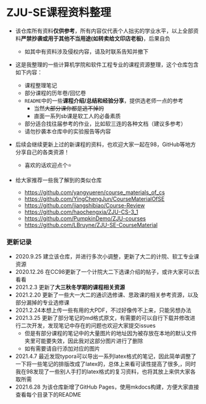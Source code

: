 # ZJU-SE课程资料整理

- 该仓库所有资料**仅供参考**，所有内容仅代表个人拙劣的学业水平，以上全部资料**严禁抄袭或用于其他不当用途(如转卖给文印店老板)**，后果自负
  
  - 如其中有资料涉及侵权内容，请及时联系告知并撤下
  
- 这是我整理的一些计算机学院和软件工程专业的课程资源整理，这个仓库包含如下内容：
  - 课程整理笔记
  - 部分课程的历年卷/回忆卷
  - `README`中的一些**课程介绍/总结和经验分享**，提供选老师一点的参考
    - 当然~~大部分课你都是逃不掉的~~ 
    - 直面一系列sb课是软工人的必备素质
  - 部分适合找往届参考的作业，比如软三连的各种文档（建议多参考）
  - 请勿抄袭本仓库中的实验报告等内容

- 后续会继续更新上过的新课程的资料，也欢迎大家一起在98，GitHub等地方分享自己的各类资源！
  
  - 喜欢的话欢迎点个⭐ 
  
- 给大家推荐一些我了解到的类似仓库

  - https://github.com/yangyueren/course_materials_of_cs
  - https://github.com/YingChengJun/CourseMaterialOfSE
  - https://github.com/jiangshibiao/Course-Review
  - https://github.com/haochengxia/ZJU-CS-3_1
  - https://github.com/PumpkinDemo/ZJU-courses
  - https://github.com/LBruyne/ZJU-SE-CourseMaterial

### 更新记录

- 2020.9.25 建立该仓库，并进行多次小调整，更新了大二的计院、软工专业课资源
- 2020.12.26 在CC98更新了一个计院大二下选课介绍的帖子，或许大家可以去看看
- 2021.2.3 更新了**大三秋冬学期的课程相关资源**
- 2021.2.20 更新了一些大一大二的通识选修课、思政课的相关参考资源，以及部分漏掉的专业选修课
- 2021.2.24本想上传一些有用的大PDF，不过好像传不上来，只能另想办法
- 2021.3.25 更新了部分笔记的md格式原文，有需要的可以自行下载并修改进行二次开发，发现笔记中存在的问题也欢迎大家提交issues
  - 但是有部分课程的笔记中的大量图片的地址因为被存放在本地的默认文件夹里可能要失效，因此我对这部分图片进行了删除
  - 如有需要请自行添加对应的图片
- 2021.4.7 最近发现typora可以导出一系列latex格式的笔记，因此简单调整了一下将一些笔记的排版改成了latex的，总体上来看可读性提高了很多,，同时我在98发现了一些别人手打的latex格式的复习资料，也将其放上来供大家各取所需
- 2021.6.28 为该仓库新增了GitHub Pages，使用mkdocs构建，方便大家直接查看每个目录下的README